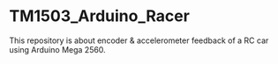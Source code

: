 # TM1503_Arduino_Racer
This repository is about encoder &amp; accelerometer feedback of a RC car using Arduino Mega 2560.
